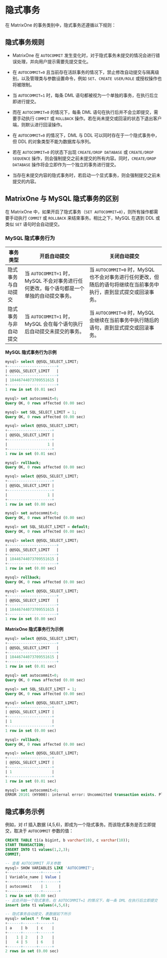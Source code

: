 # 隐式事务

在 MatrixOne 的事务类别中，隐式事务还遵循以下规则：

## 隐式事务规则

- MatrixOne 在 `AUTOCOMMIT` 发生变化时，对于隐式事务未提交的情况会进行错误处理，并向用户提示需要先提交变化。

- 在 `AUTOCOMMIT=0` 且当前存在活跃事务的情况下，禁止修改自动提交与隔离级别，以及管理类与参数设置命令，例如 `SET`、`CREATE USER/ROLE` 或授权操作也将被限制。

- 当 `AUTOCOMMIT=1` 时，每条 DML 语句都被视为一个单独的事务，在执行后立即进行提交。

- 而在 `AUTOCOMMIT=0` 的情况下，每条 DML 语句在执行后并不会立即提交，需要手动执行 `COMMIT` 或 `ROLLBACK` 操作。若在尚未提交或回滚的状态下退出客户端，则默认进行回滚操作。

- 在 `AUTOCOMMIT=0` 的情况下，DML 与 DDL 可以同时存在于一个隐式事务中，但 DDL 的对象类型不能为数据库与序列。

- 若在 `AUTOCOMMIT=0` 的状态下出现 `CREATE/DROP DATABASE` 或 `CREATE/DROP SEQUENCE` 操作，则会强制提交之前未提交的所有内容。同时，`CREATE/DROP DATABASE` 操作将会立即作为一个独立的事务进行提交。

- 当存在未提交内容的隐式事务时，若启动一个显式事务，则会强制提交之前未提交的内容。

## MatrixOne 与 MySQL 隐式事务的区别

在 MatrixOne 中，如果开启了隐式事务（`SET AUTOCOMMIT=0`），则所有操作都需要手动执行 `COMMIT` 或 `ROLLBACK` 来结束事务。相比之下，MySQL 在遇到 DDL 或类似 `SET` 语句时会自动提交。

### MySQL 隐式事务行为

|事务类型 | 开启自动提交 | 关闭自动提交|
|---|---|---|
|隐式事务与自动提交 | 当 `AUTOCOMMIT=1` 时，MySQL 不会对事务进行任何更改，每个语句都是一个单独的自动提交事务。|当 `AUTOCOMMIT=0` 时，MySQL 也不会对事务进行任何更改，但随后的语句将继续在当前事务中执行，直到显式提交或回滚事务。|
|隐式事务与非自动提交 | 当 `AUTOCOMMIT=1` 时，MySQL 会在每个语句执行后自动提交未提交的事务。 | 当 `AUTOCOMMIT=0` 时，MySQL 会继续在当前事务中执行随后的语句，直到显式提交或回滚事务。 |

**MySQL 隐式事务行为示例**

```sql
mysql> select @@SQL_SELECT_LIMIT;
+----------------------+
| @@SQL_SELECT_LIMIT   |
+----------------------+
| 18446744073709551615 |
+----------------------+
1 row in set (0.01 sec)

mysql> set autocommit=0;
Query OK, 0 rows affected (0.00 sec)

mysql> set SQL_SELECT_LIMIT = 1;
Query OK, 0 rows affected (0.00 sec)

mysql> select @@SQL_SELECT_LIMIT;
+--------------------+
| @@SQL_SELECT_LIMIT |
+--------------------+
|                  1 |
+--------------------+
1 row in set (0.01 sec)

mysql> rollback;
Query OK, 0 rows affected (0.00 sec)

mysql> select @@SQL_SELECT_LIMIT;
+--------------------+
| @@SQL_SELECT_LIMIT |
+--------------------+
|                  1 |
+--------------------+
1 row in set (0.00 sec)

mysql> set autocommit=0;
Query OK, 0 rows affected (0.00 sec)

mysql> set SQL_SELECT_LIMIT = default;
Query OK, 0 rows affected (0.00 sec)

mysql> select @@SQL_SELECT_LIMIT;
+----------------------+
| @@SQL_SELECT_LIMIT   |
+----------------------+
| 18446744073709551615 |
+----------------------+
1 row in set (0.00 sec)

mysql> rollback;
Query OK, 0 rows affected (0.00 sec)

mysql> select @@SQL_SELECT_LIMIT;
+----------------------+
| @@SQL_SELECT_LIMIT   |
+----------------------+
| 18446744073709551615 |
+----------------------+
1 row in set (0.00 sec)
```

**MatrixOne 隐式事务行为示例**

```sql
mysql> select @@SQL_SELECT_LIMIT;
+----------------------+
| @@SQL_SELECT_LIMIT   |
+----------------------+
| 18446744073709551615 |
+----------------------+
1 row in set (0.01 sec)

mysql> set autocommit=0;
Query OK, 0 rows affected (0.00 sec)

mysql> set SQL_SELECT_LIMIT = 1;
Query OK, 0 rows affected (0.00 sec)

mysql> select @@SQL_SELECT_LIMIT;
+--------------------+
| @@SQL_SELECT_LIMIT |
+--------------------+
| 1                  |
+--------------------+
1 row in set (0.00 sec)

mysql> rollback;
Query OK, 0 rows affected (0.00 sec)

mysql> select @@SQL_SELECT_LIMIT;
+--------------------+
| @@SQL_SELECT_LIMIT |
+--------------------+
| 1                  |
+--------------------+
1 row in set (0.01 sec)

mysql> set autocommit=0;
ERROR 20101 (HY000): internal error: Uncommitted transaction exists. Please commit or rollback first.
```

## 隐式事务示例

例如，对 *t1* 插入数据 (4,5,6)，即成为一个隐式事务。而该隐式事务是否立即提交，取决于 `AUTOCOMMIT` 参数的值：

```sql
CREATE TABLE t1(a bigint, b varchar(10), c varchar(10));
START TRANSACTION;
INSERT INTO t1 values(1,2,3);
COMMIT;

-- 查看 AUTOCOMMIT 开关参数
mysql> SHOW VARIABLES LIKE 'AUTOCOMMIT';
+---------------+-------+
| Variable_name | Value |
+---------------+-------+
| autocommit    | 1     |
+---------------+-------+
1 row in set (0.00 sec)
-- 此处开始一个隐式事务，在 AUTOCOMMIT=1 的情况下，每一条 DML 在执行后立即提交
insert into t1 values(4,5,6);

-- 隐式事务自动提交，表数据如下所示
mysql> select * from t1;
+------+------+------+
| a    | b    | c    |
+------+------+------+
|    1 | 2    | 3    |
|    4 | 5    | 6    |
+------+------+------+
2 rows in set (0.00 sec)
```
